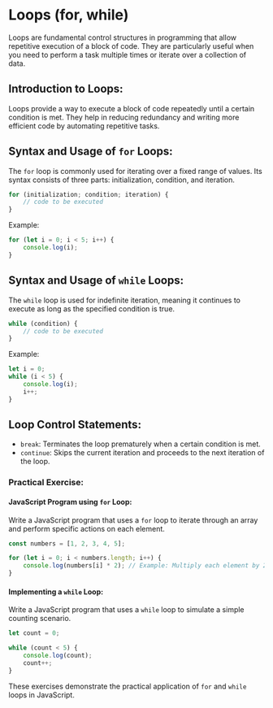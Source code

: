
# Loops (for, while)

Loops are fundamental control structures in programming that allow repetitive execution of a block of code. They are particularly useful when you need to perform a task multiple times or iterate over a collection of data.

## Introduction to Loops:

Loops provide a way to execute a block of code repeatedly until a certain condition is met. They help in reducing redundancy and writing more efficient code by automating repetitive tasks.

## Syntax and Usage of `for` Loops:

The `for` loop is commonly used for iterating over a fixed range of values. Its syntax consists of three parts: initialization, condition, and iteration.

```javascript
for (initialization; condition; iteration) {
    // code to be executed
}
```

Example:
```javascript
for (let i = 0; i < 5; i++) {
    console.log(i);
}
```

## Syntax and Usage of `while` Loops:

The `while` loop is used for indefinite iteration, meaning it continues to execute as long as the specified condition is true.

```javascript
while (condition) {
    // code to be executed
}
```

Example:
```javascript
let i = 0;
while (i < 5) {
    console.log(i);
    i++;
}
```

## Loop Control Statements:

- `break`: Terminates the loop prematurely when a certain condition is met.
- `continue`: Skips the current iteration and proceeds to the next iteration of the loop.

### Practical Exercise:

#### JavaScript Program using `for` Loop:

Write a JavaScript program that uses a `for` loop to iterate through an array and perform specific actions on each element.

```javascript
const numbers = [1, 2, 3, 4, 5];

for (let i = 0; i < numbers.length; i++) {
    console.log(numbers[i] * 2); // Example: Multiply each element by 2
}
```

#### Implementing a `while` Loop:

Write a JavaScript program that uses a `while` loop to simulate a simple counting scenario.

```javascript
let count = 0;

while (count < 5) {
    console.log(count);
    count++;
}

```
These exercises demonstrate the practical application of `for` and `while` loops in JavaScript.
```